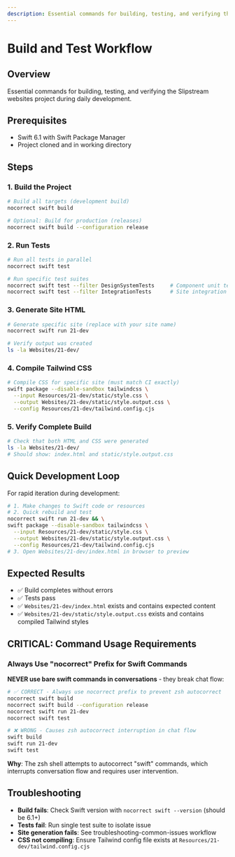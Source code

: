 ```yaml
---
description: Essential commands for building, testing, and verifying the Slipstream websites project during daily development.
---
```


# Build and Test Workflow

## Overview
Essential commands for building, testing, and verifying the Slipstream websites project during daily development.

## Prerequisites
- Swift 6.1 with Swift Package Manager
- Project cloned and in working directory

## Steps

### 1. Build the Project
```bash
# Build all targets (development build)
nocorrect swift build

# Optional: Build for production (releases)
nocorrect swift build --configuration release
```

### 2. Run Tests
```bash
# Run all tests in parallel
nocorrect swift test

# Run specific test suites
nocorrect swift test --filter DesignSystemTests     # Component unit tests
nocorrect swift test --filter IntegrationTests      # Site integration tests
```

### 3. Generate Site HTML
```bash
# Generate specific site (replace with your site name)
nocorrect swift run 21-dev

# Verify output was created
ls -la Websites/21-dev/
```

### 4. Compile Tailwind CSS
```bash
# Compile CSS for specific site (must match CI exactly)
swift package --disable-sandbox tailwindcss \
  --input Resources/21-dev/static/style.css \
  --output Websites/21-dev/static/style.output.css \
  --config Resources/21-dev/tailwind.config.cjs
```

### 5. Verify Complete Build
```bash
# Check that both HTML and CSS were generated
ls -la Websites/21-dev/
# Should show: index.html and static/style.output.css
```

## Quick Development Loop
For rapid iteration during development:

```bash
# 1. Make changes to Swift code or resources
# 2. Quick rebuild and test
nocorrect swift run 21-dev && \
swift package --disable-sandbox tailwindcss \
  --input Resources/21-dev/static/style.css \
  --output Websites/21-dev/static/style.output.css \
  --config Resources/21-dev/tailwind.config.cjs
# 3. Open Websites/21-dev/index.html in browser to preview
```

## Expected Results
- ✅ Build completes without errors
- ✅ Tests pass
- ✅ `Websites/21-dev/index.html` exists and contains expected content
- ✅ `Websites/21-dev/static/style.output.css` exists and contains compiled Tailwind styles

## CRITICAL: Command Usage Requirements

### Always Use "nocorrect" Prefix for Swift Commands
**NEVER use bare swift commands in conversations** - they break chat flow:

```bash
# ✅ CORRECT - Always use nocorrect prefix to prevent zsh autocorrect
nocorrect swift build
nocorrect swift build --configuration release  
nocorrect swift run 21-dev
nocorrect swift test

# ❌ WRONG - Causes zsh autocorrect interruption in chat flow
swift build
swift run 21-dev
swift test
```

**Why**: The zsh shell attempts to autocorrect "swift" commands, which interrupts conversation flow and requires user intervention.

## Troubleshooting
- **Build fails**: Check Swift version with `nocorrect swift --version` (should be 6.1+)
- **Tests fail**: Run single test suite to isolate issue
- **Site generation fails**: See troubleshooting-common-issues workflow
- **CSS not compiling**: Ensure Tailwind config file exists at `Resources/21-dev/tailwind.config.cjs`
